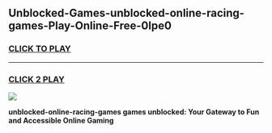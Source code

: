 
## Unblocked-Games-unblocked-online-racing-games-Play-Online-Free-0lpe0
<h3>
<a href="https://premium76.site?title=unblocked-online-racing-games&ref=26A">CLICK TO PLAY</a></h3>
<hr>

<h3>
<a href="https://premium76.site?title=unblocked-online-racing-games&ref=26A">CLICK 2 PLAY</a>
  
</h3>

<a href="https://premium76.site?title=unblocked-online-racing-games&ref=26A"><img src="https://clearcache.store/games.png"></a>


**unblocked-online-racing-games games unblocked: Your Gateway to Fun and Accessible Online Gaming**
